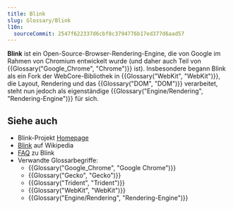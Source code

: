 ```yaml
---
title: Blink
slug: Glossary/Blink
l10n:
  sourceCommit: 2547f622337d6cbf8c3794776b17ed377d6aad57
---
```


**Blink** ist ein Open-Source-Browser-Rendering-Engine, die von Google im Rahmen von Chromium entwickelt wurde (und daher auch Teil von {{Glossary("Google_Chrome", "Chrome")}} ist). Insbesondere begann Blink als ein Fork der WebCore-Bibliothek in {{Glossary("WebKit", "WebKit")}}, die Layout, Rendering und das {{Glossary("DOM", "DOM")}} verarbeitet, steht nun jedoch als eigenständige {{Glossary("Engine/Rendering", "Rendering-Engine")}} für sich.

## Siehe auch

- Blink-Projekt [Homepage](https://www.chromium.org/blink/)
- [Blink](<https://de.wikipedia.org/wiki/Blink_(browser_engine)>) auf Wikipedia
- [FAQ](https://www.chromium.org/blink/developer-faq/) zu Blink
- Verwandte Glossarbegriffe:
  - {{Glossary("Google_Chrome", "Google Chrome")}}
  - {{Glossary("Gecko", "Gecko")}}
  - {{Glossary("Trident", "Trident")}}
  - {{Glossary("WebKit", "WebKit")}}
  - {{Glossary("Engine/Rendering", "Rendering-Engine")}}
